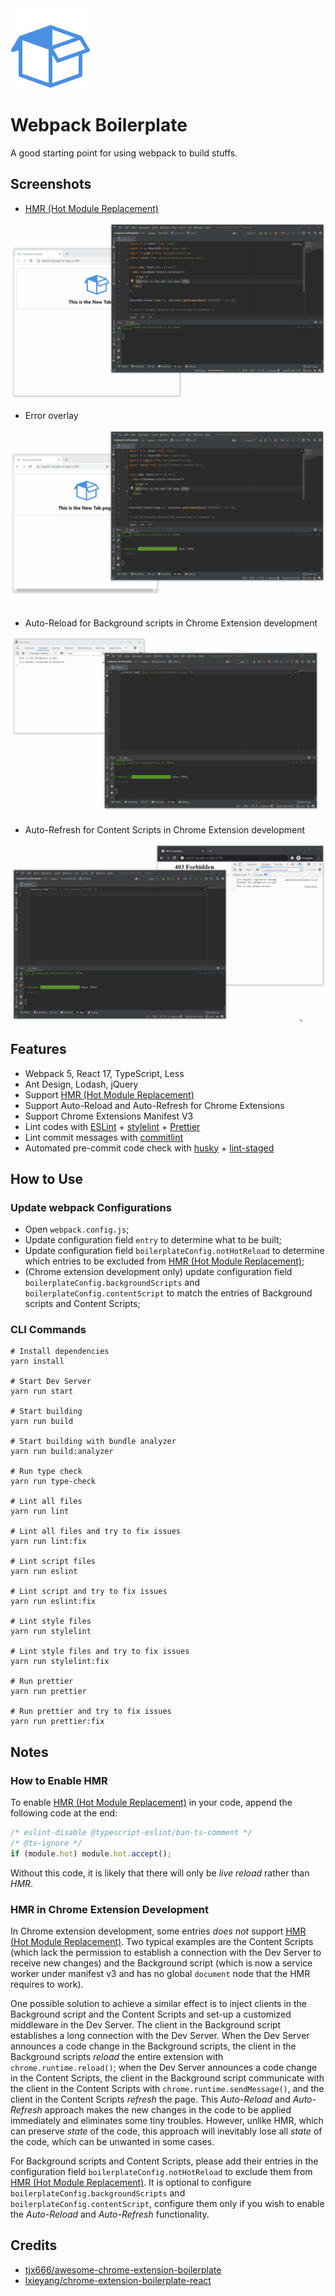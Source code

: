 <img src="public/icon.png" width="128px" />

# Webpack Boilerplate

A good starting point for using webpack to build stuffs.

## Screenshots

- [HMR (Hot Module Replacement)](https://webpack.js.org/concepts/hot-module-replacement/)

<img src="docs/hmr.gif" style="zoom:80%;" />

- Error overlay

<img src="docs/errorOverlay.gif" style="zoom:80%;" />

- Auto-Reload for Background scripts in Chrome Extension development

<img src="docs/autoReload.gif" style="zoom:80%;" />

- Auto-Refresh for Content Scripts in Chrome Extension development

<img src="docs/autoRefresh.gif" style="zoom:80%;" />

## Features

- Webpack 5, React 17, TypeScript, Less
- Ant Design, Lodash, jQuery
- Support [HMR (Hot Module Replacement)](https://webpack.js.org/concepts/hot-module-replacement/)
- Support Auto-Reload and Auto-Refresh for Chrome Extensions
- Support Chrome Extensions Manifest V3
- Lint codes with [ESLint](https://www.npmjs.com/package/eslint) + [stylelint](https://www.npmjs.com/package/stylelint) + [Prettier](https://www.npmjs.com/package/prettier)
- Lint commit messages with [commitlint](https://www.npmjs.com/package/@commitlint/cli)
- Automated pre-commit code check with [husky](https://www.npmjs.com/package/husky) + [lint-staged](https://www.npmjs.com/package/lint-staged)

## How to Use

### Update webpack Configurations

- Open `webpack.config.js`;
- Update configuration field `entry` to determine what to be built;
- Update configuration field `boilerplateConfig.notHotReload` to determine which entries to be excluded from [HMR (Hot Module Replacement)](https://webpack.js.org/concepts/hot-module-replacement/);
- (Chrome extension development only) update configuration field `boilerplateConfig.backgroundScripts` and `boilerplateConfig.contentScript` to match the entries of Background scripts and Content Scripts;

### CLI Commands

```shell
# Install dependencies
yarn install

# Start Dev Server
yarn run start

# Start building
yarn run build

# Start building with bundle analyzer
yarn run build:analyzer

# Run type check
yarn run type-check

# Lint all files
yarn run lint

# Lint all files and try to fix issues
yarn run lint:fix

# Lint script files
yarn run eslint

# Lint script and try to fix issues
yarn run eslint:fix

# Lint style files
yarn run stylelint

# Lint style files and try to fix issues
yarn run stylelint:fix

# Run prettier
yarn run prettier

# Run prettier and try to fix issues
yarn run prettier:fix
```

## Notes

### How to Enable HMR

To enable [HMR (Hot Module Replacement)](https://webpack.js.org/concepts/hot-module-replacement/) in your code, append the following code at the end:

```typescript
/* eslint-disable @typescript-eslint/ban-ts-comment */
/* @ts-ignore */
if (module.hot) module.hot.accept();
```

Without this code, it is likely that there will only be *live reload* rather than *HMR*.

### HMR in Chrome Extension Development

In Chrome extension development, some entries *does not* support [HMR (Hot Module Replacement)](https://webpack.js.org/concepts/hot-module-replacement/). Two typical examples are the Content Scripts (which lack the permission to establish a connection with the Dev Server to receive new changes) and the Background script (which is now a service worker under manifest v3 and has no global `document` node that the HMR requires to work).

One possible solution to achieve a similar effect is to inject clients in the Background script and the Content Scripts and set-up a customized middleware in the Dev Server. The client in the Background script establishes a long connection with the Dev Server. When the Dev Server announces a code change in the Background scripts, the client in the Background scripts *reload* the entire extension with `chrome.runtime.reload()`; when the Dev Server announces a code change in the Content Scripts, the client in the Background script communicate with the client in the Content Scripts with `chrome.runtime.sendMessage()`, and the client in the Content Scripts *refresh* the page. This *Auto-Reload* and *Auto-Refresh* approach makes the new changes in the code to be applied immediately and eliminates some tiny troubles. However, unlike HMR, which can preserve *state* of the code, this approach will inevitably lose all *state* of the code, which can be unwanted in some cases.

For Background scripts and Content Scripts, please add their entries in the configuration field `boilerplateConfig.notHotReload` to exclude them from [HMR (Hot Module Replacement)](https://webpack.js.org/concepts/hot-module-replacement/). It is optional to configure `boilerplateConfig.backgroundScripts` and `boilerplateConfig.contentScript`, configure them only if you wish to enable the *Auto-Reload* and *Auto-Refresh* functionality.

## Credits

- [tjx666/awesome-chrome-extension-boilerplate](https://github.com/tjx666/awesome-chrome-extension-boilerplate)
- [lxieyang/chrome-extension-boilerplate-react](https://github.com/lxieyang/chrome-extension-boilerplate-react)
